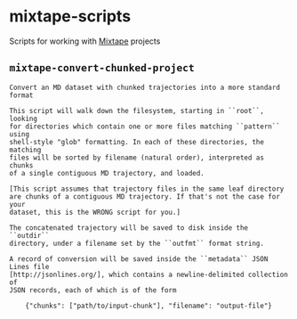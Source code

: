 mixtape-scripts
===============

Scripts for working with [Mixtape](https://github.com/rmcgibbo/mdtraj) projects


`mixtape-convert-chunked-project`
---------------------------------

```
Convert an MD dataset with chunked trajectories into a more standard format

This script will walk down the filesystem, starting in ``root``, looking
for directories which contain one or more files matching ``pattern`` using
shell-style "glob" formatting. In each of these directories, the matching
files will be sorted by filename (natural order), interpreted as chunks
of a single contiguous MD trajectory, and loaded.

[This script assumes that trajectory files in the same leaf directory
are chunks of a contiguous MD trajectory. If that's not the case for your
dataset, this is the WRONG script for you.]

The concatenated trajectory will be saved to disk inside the ``outdir``
directory, under a filename set by the ``outfmt`` format string.

A record of conversion will be saved inside the ``metadata`` JSON Lines file 
[http://jsonlines.org/], which contains a newline-delimited collection of
JSON records, each of which is of the form

    {"chunks": ["path/to/input-chunk"], "filename": "output-file"}
```
